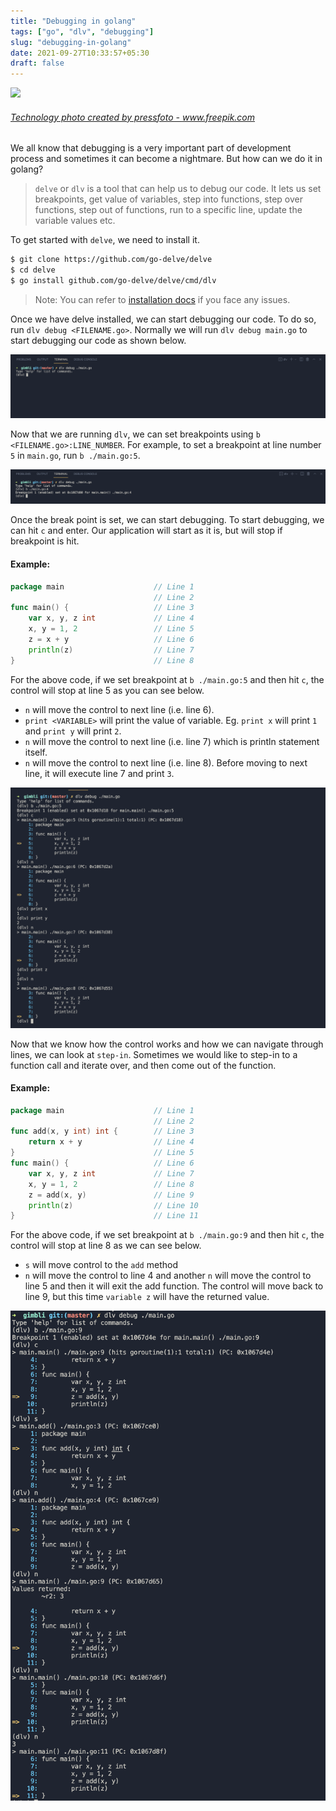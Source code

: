 ```yaml
---
title: "Debugging in golang"
tags: ["go", "dlv", "debugging"]
slug: "debugging-in-golang"
date: 2021-09-27T10:33:57+05:30
draft: false
---
```

![](/img/debugging.jpg)
###### <a href='https://www.freepik.com/photos/technology'>Technology photo created by pressfoto - www.freepik.com</a>
We all know that debugging is a very important part of development process and sometimes it can become a nightmare. But how can we do it in golang?

> `delve` or `dlv` is a tool that can help us to debug our code. It lets us set breakpoints, get value of variables, step into functions, step over functions, step out of functions, run to a specific line, update the variable values etc.

To get started with `delve`, we need to install it.
```bash
$ git clone https://github.com/go-delve/delve
$ cd delve
$ go install github.com/go-delve/delve/cmd/dlv
```
>Note: You can refer to [installation docs](https://github.com/go-delve/delve/tree/master/Documentation/installation) if you face any issues.

Once we have delve installed, we can start debugging our code. To do so, run `dlv debug <FILENAME.go>`. Normally we will run `dlv debug main.go` to start debugging our code as shown below.

![](/img/11_2_dlv_cmd.png)

Now that we are running `dlv`, we can set breakpoints using `b <FILENAME.go>:LINE_NUMBER`. For example, to set a breakpoint at line number `5` in `main.go`, run `b ./main.go:5`.

![](/img/11_3_dlv_breakpoint.png)

Once the break point is set, we can start debugging. To start debugging, we can hit `c` and enter. Our application will start as it is, but will stop if breakpoint is hit.

#### Example:
```go
package main                    // Line 1
                                // Line 2
func main() {                   // Line 3
	var x, y, z int             // Line 4
	x, y = 1, 2                 // Line 5
	z = x + y                   // Line 6
	println(z)                  // Line 7
}                               // Line 8
```
For the above code, if we set breakpoint at `b ./main.go:5` and then hit `c`, the control will stop at line 5 as you can see below. 
- `n` will move the control to next line (i.e. line 6).
- `print <VARIABLE>` will print the value of variable. Eg. `print x` will print `1` and `print y` will print `2`.
- `n` will move the control to next line (i.e. line 7) which is println statement itself.
- `n` will move the control to next line (i.e. line 8). Before moving to next line, it will execute line 7 and print `3`.

![](/img/11_4_dlv_moving.png)


Now that we know how the control works and how we can navigate through lines, we can look at `step-in`. Sometimes we would like to step-in to a function call and iterate over, and then come out of the function. 

#### Example:
```go
package main                    // Line 1
								// Line 2
func add(x, y int) int {		// Line 3
	return x + y				// Line 4
}								// Line 5
func main() {                   // Line 6
	var x, y, z int             // Line 7
	x, y = 1, 2                 // Line 8
	z = add(x, y)               // Line 9
	println(z)                  // Line 10
}                               // Line 11
```

For the above code, if we set breakpoint at `b ./main.go:9` and then hit `c`, the control will stop at line 8 as we can see below. 
- `s` will move control to the `add` method
- `n` will move the control to line 4 and another `n` will move the control to line 5 and then it will exit the add function. The control will move back to line 9, but this time `variable z` will have the returned value.

![](/img/11_5_dlv_step.png)